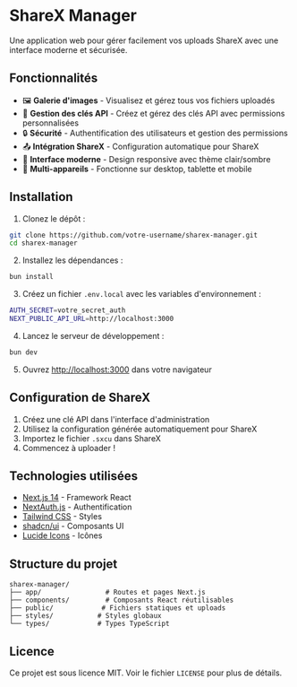 # ShareX Manager

Une application web pour gérer facilement vos uploads ShareX avec une interface moderne et sécurisée.

## Fonctionnalités

- 🖼️ **Galerie d'images** - Visualisez et gérez tous vos fichiers uploadés
- 🔑 **Gestion des clés API** - Créez et gérez des clés API avec permissions personnalisées
- 🔒 **Sécurité** - Authentification des utilisateurs et gestion des permissions
- 📤 **Intégration ShareX** - Configuration automatique pour ShareX
- 🎨 **Interface moderne** - Design responsive avec thème clair/sombre
- 📱 **Multi-appareils** - Fonctionne sur desktop, tablette et mobile

## Installation

1. Clonez le dépôt :
```bash
git clone https://github.com/votre-username/sharex-manager.git
cd sharex-manager
```

2. Installez les dépendances :
```bash
bun install
```

3. Créez un fichier `.env.local` avec les variables d'environnement :
```bash
AUTH_SECRET=votre_secret_auth
NEXT_PUBLIC_API_URL=http://localhost:3000
```

4. Lancez le serveur de développement :
```bash
bun dev
```

5. Ouvrez [http://localhost:3000](http://localhost:3000) dans votre navigateur

## Configuration de ShareX

1. Créez une clé API dans l'interface d'administration
2. Utilisez la configuration générée automatiquement pour ShareX
3. Importez le fichier `.sxcu` dans ShareX
4. Commencez à uploader !

## Technologies utilisées

- [Next.js 14](https://nextjs.org/) - Framework React
- [NextAuth.js](https://next-auth.js.org/) - Authentification
- [Tailwind CSS](https://tailwindcss.com/) - Styles
- [shadcn/ui](https://ui.shadcn.com/) - Composants UI
- [Lucide Icons](https://lucide.dev/) - Icônes

## Structure du projet

```
sharex-manager/
├── app/                # Routes et pages Next.js
├── components/         # Composants React réutilisables
├── public/            # Fichiers statiques et uploads
├── styles/           # Styles globaux
└── types/            # Types TypeScript
```

## Licence

Ce projet est sous licence MIT. Voir le fichier `LICENSE` pour plus de détails.